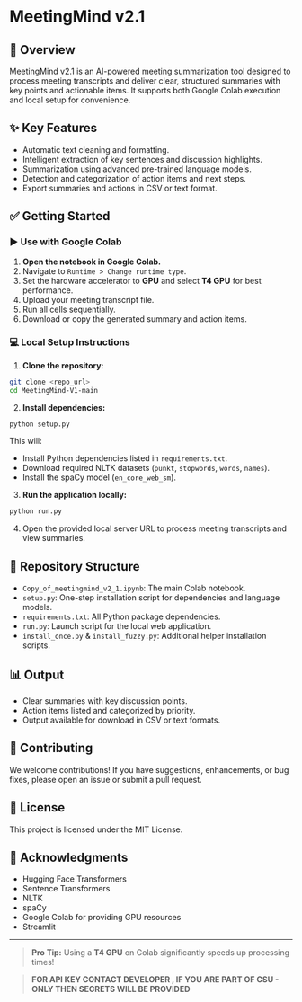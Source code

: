 # MeetingMind v2.1

## 🚀 Overview
MeetingMind v2.1 is an AI-powered meeting summarization tool designed to process meeting transcripts and deliver clear, structured summaries with key points and actionable items. It supports both Google Colab execution and local setup for convenience.

## ✨ Key Features
- Automatic text cleaning and formatting.
- Intelligent extraction of key sentences and discussion highlights.
- Summarization using advanced pre-trained language models.
- Detection and categorization of action items and next steps.
- Export summaries and actions in CSV or text format.

## ✅ Getting Started

### ▶️ Use with Google Colab
1. **Open the notebook in Google Colab.**
2. Navigate to `Runtime > Change runtime type`.
3. Set the hardware accelerator to **GPU** and select **T4 GPU** for best performance.
4. Upload your meeting transcript file.
5. Run all cells sequentially.
6. Download or copy the generated summary and action items.

### 💻 Local Setup Instructions
1. **Clone the repository:**
```bash
git clone <repo_url>
cd MeetingMind-V1-main
```

2. **Install dependencies:**
```bash
python setup.py
```
This will:
- Install Python dependencies listed in `requirements.txt`.
- Download required NLTK datasets (`punkt`, `stopwords`, `words`, `names`).
- Install the spaCy model (`en_core_web_sm`).

3. **Run the application locally:**
```bash
python run.py
```
4. Open the provided local server URL to process meeting transcripts and view summaries.

## 📂 Repository Structure
- `Copy_of_meetingmind_v2_1.ipynb`: The main Colab notebook.
- `setup.py`: One-step installation script for dependencies and language models.
- `requirements.txt`: All Python package dependencies.
- `run.py`: Launch script for the local web application.
- `install_once.py` & `install_fuzzy.py`: Additional helper installation scripts.

## 📊 Output
- Clear summaries with key discussion points.
- Action items listed and categorized by priority.
- Output available for download in CSV or text formats.

## 🤝 Contributing
We welcome contributions! If you have suggestions, enhancements, or bug fixes, please open an issue or submit a pull request.

## 📜 License
This project is licensed under the MIT License.

## 🙏 Acknowledgments
- Hugging Face Transformers
- Sentence Transformers
- NLTK
- spaCy
- Google Colab for providing GPU resources
- Streamlit
---

> **Pro Tip:** Using a **T4 GPU** on Colab significantly speeds up processing times!

> **FOR API KEY CONTACT DEVELOPER , IF YOU ARE PART OF CSU - ONLY THEN SECRETS WILL BE PROVIDED**
